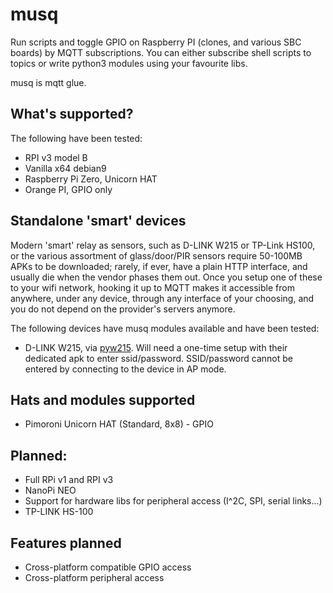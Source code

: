 musq
====

Run scripts and toggle GPIO on Raspberry PI (clones, and various SBC boards) by MQTT subscriptions. You can either subscribe shell scripts to topics or write python3 modules using your favourite libs.

musq is mqtt glue.


What's supported?
-----------------

The following have been tested:
* RPI v3 model B
* Vanilla x64 debian9
* Raspberry Pi Zero, Unicorn HAT
* Orange PI, GPIO only

Standalone 'smart' devices
--------------------------

Modern 'smart' relay as sensors, such as D-LINK W215 or TP-Link HS100, or the various assortment of glass/door/PIR sensors require 50-100MB APKs to be downloaded; rarely, if ever, have a plain HTTP interface, and usually die when the vendor phases them out. Once you setup one of these to your wifi network, hooking it up to MQTT makes it accessible from anywhere, under any device, through any interface of your choosing, and you do not depend on the provider's servers anymore.

The following devices have musq modules available and have been tested:

* D-LINK W215, via [pyw215](https://github.com/LinuxChristian/pyW215). Will need a one-time setup with their dedicated apk to enter ssid/password. SSID/password cannot be entered by connecting to the device in AP mode.


Hats and modules supported
--------------------------

* Pimoroni Unicorn HAT (Standard, 8x8) - GPIO

Planned:
--------
* Full RPi v1 and RPI v3
* NanoPi NEO
* Support for hardware libs for peripheral access (I^2C, SPI, serial links...)
* TP-LINK HS-100

Features planned
----------------
* Cross-platform compatible GPIO access
* Cross-platform peripheral access

<!-- Pushed this file to trigger github's activity thingie 4 -->
